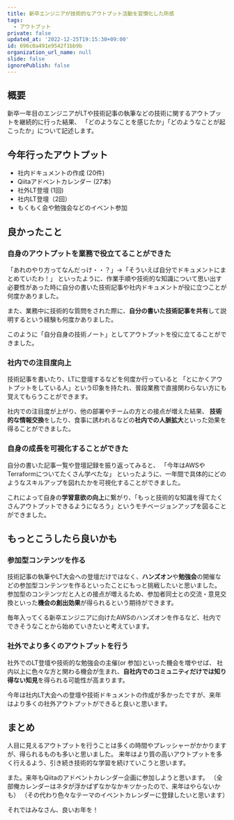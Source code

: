 ```yaml
---
title: 新卒エンジニアが技術的なアウトプット活動を習慣化した所感
tags:
  - アウトプット
private: false
updated_at: '2022-12-25T19:15:30+09:00'
id: 696c0a491e9542f1bb9b
organization_url_name: null
slide: false
ignorePublish: false
---
```

## 概要
新卒一年目のエンジニアがLTや技術記事の執筆などの技術に関するアウトプットを継続的に行った結果、
「どのようなことを感じたか」「どのようなことが起こったか」について記述します。


## 今年行ったアウトプット

- 社内ドキュメントの作成 (20件)
- Qiitaアドベントカレンダー (27本)
- 社外LT登壇 (1回)
- 社内LT登壇（2回）
- もくもく会や勉強会などのイベント参加

## 良かったこと

### 自身のアウトプットを業務で役立てることができた

「あれのやり方ってなんだっけ・・？」→「そういえば自分でドキュメントにまとめていたわ！」
といったように、作業手順や技術的な知識について思い出す必要性があった時に自分の書いた技術記事や社内ドキュメントが役に立つことが何度かありました。

また、業務中に技術的な質問をされた際に、**自分の書いた技術記事を共有**して説明するという経験も何度かありました。

このように「自分自身の技術ノート」としてアウトプットを役に立てることができました。

### 社内での注目度向上
技術記事を書いたり、LTに登壇するなどを何度か行っていると
「とにかくアウトプットをしている人」という印象を持たれ、普段業務で直接関わらない方にも覚えてもらうことができます。

社内での注目度が上がり、他の部署やチームの方との接点が増えた結果、
**技術的な情報交換**をしたり、食事に誘われるなどの**社内での人脈拡大**といった効果を得ることができました。

### 自身の成長を可視化することができた
自分の書いた記事一覧や登壇記録を振り返ってみると、
「今年はAWSやTerraformについてたくさん学べたな」
といったように、一年間で具体的にどのようなスキルアップを図れたかを可視化することができました。

これによって自身の**学習意欲の向上**に繋がり、「もっと技術的な知識を得てたくさんアウトプットできるようになろう」というモチベージョンアップを図ることができました。


## もっとこうしたら良いかも

### 参加型コンテンツを作る
技術記事の執筆やLT大会への登壇だけではなく、**ハンズオン**や**勉強会**の開催などの参加型コンテンツを作るといったことにもっと挑戦したいと思いました。
参加型のコンテンツだと人との接点が増えるため、参加者同士との交流・意見交換といった**機会の創出効果**が得られるという期待ができます。

毎年入ってくる新卒エンジニアに向けたAWSのハンズオンを作るなど、社内でできそうなことから始めていきたいと考えています。


### 社外でより多くのアウトプットを行う
社外でのLT登壇や技術的な勉強会の主催(or 参加)といった機会を増やせば、
社内以上に色々な方と関わる機会が生まれ、**自社内でのコミュニティだけでは知り得ない知見**を得られる可能性が高まります。

今年は社内LT大会への登壇や技術ドキュメントの作成が多かったですが、来年はより多くの社外アウトプットができると良いと思います。




## まとめ

人目に見えるアウトプットを行うことは多くの時間やプレッシャーがかかりますが、得られるものも多いと思いました。
来年はより質の高いアウトプットを多く行えるよう、引き続き技術的な学習を続けていこうと思います。

また。来年もQiitaのアドベントカレンダー企画に参加しようと思います。
（全部俺カレンダーはネタが浮かばずなかなかキツかったので、来年はやらないかも）
（その代わり色々なテーマのイベントカレンダーに登録したいと思います）

それではみなさん、良いお年を！

